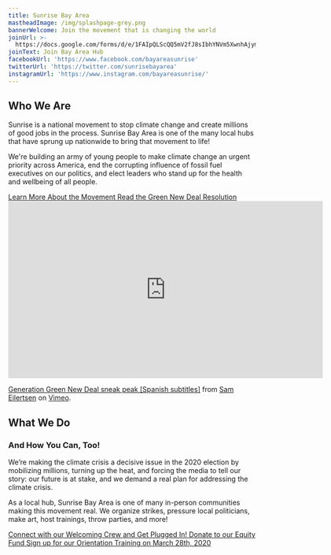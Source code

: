 ```yaml
---
title: Sunrise Bay Area
mastheadImage: /img/splashpage-grey.png
bannerWelcome: Join the movement that is changing the world
joinUrl: >-
  https://docs.google.com/forms/d/e/1FAIpQLScQQ5mV2fJ8sIbhYNVm5XwnhAjymxllwMJ0EqIe3bkj-750ew/viewform
joinText: Join Bay Area Hub
facebookUrl: 'https://www.facebook.com/bayareasunrise'
twitterUrl: 'https://twitter.com/sunrisebayarea'
instagramUrl: 'https://www.instagram.com/bayareasunrise/'
---
```

## Who We Are

Sunrise is a national movement to stop climate change and create millions of good jobs in the process. Sunrise Bay Area is one of the many local hubs that have sprung up nationwide to bring that movement to life!

We're building an army of young people to make climate change an urgent priority across America, end the corrupting influence of fossil fuel executives on our politics, and elect leaders who stand up for the health and wellbeing of all people.

<a href="https://docs.google.com/document/d/1ayVhE6cH76tCCW2kfI9MnD8T58In9te1XHk4L-0q9-Q/edit" target="_blank">
Learn More About the Movement
</a>

<a href="https://www.congress.gov/116/bills/hres109/BILLS-116hres109ih.pdf" target="_blank">
Read the Green New Deal Resolution
</a>

<div class="video-container">
  <iframe src="https://player.vimeo.com/video/387877356" width="640" height="360" frameborder="0" allow="autoplay; fullscreen" allowfullscreen></iframe>
  <p><a href="https://vimeo.com/387877356">Generation Green New Deal sneak peak [Spanish subtitles]</a> from <a href="https://vimeo.com/sameilertsen">Sam Eilertsen</a> on <a href="https://vimeo.com">Vimeo</a>.</p>
</div>

## What We Do

### And How You Can, Too!

We’re making the climate crisis a decisive issue in the 2020 election by mobilizing millions, turning up the heat, and forcing the media to tell our story: our future is at stake, and we demand a real plan for addressing the climate crisis.

As a local hub, Sunrise Bay Area is one of many in-person communities making this movement real. We organize strikes, pressure local politicians, make art, host trainings, throw parties, and more!

<a href="https://bit.ly/sunrisenewmembersurvey" target="_blank">
Connect with our Welcoming Crew and Get Plugged In!
</a>

<a href="https://secure.actblue.com/donate/sunrisebayarea" target="_blank">
Donate to our Equity Fund
</a>

<a href="https://forms.gle/5xwpYBHiy3vYMPYu5" target="_blank">
Sign up for our Orientation Training on March 28th, 2020
</a>


